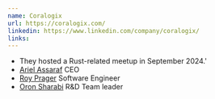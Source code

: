 ```yaml
---
name: Coralogix
url: https://coralogix.com/
linkedin: https://www.linkedin.com/company/coralogix/
links:
---
```


* They hosted a Rust-related meetup in September 2024.'
* [Ariel Assaraf](https://www.linkedin.com/in/ariel-assaraf-ab621896/) CEO
* [Roy Prager](https://www.linkedin.com/in/roy-prager-40656a119/) Software Engineer
* [Oron Sharabi](https://www.linkedin.com/in/oron-sharabi-27615b26/) R&D Team leader

